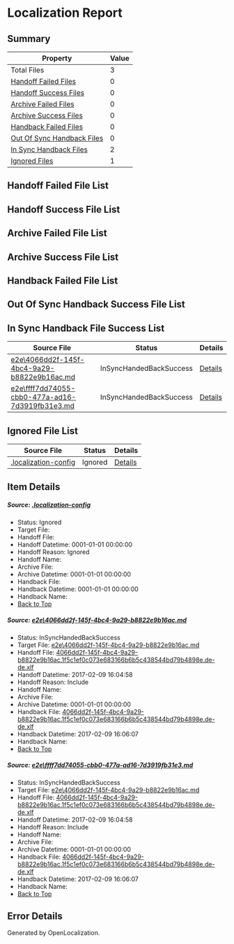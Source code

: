 # <a name='report-top'></a> Localization Report

## Summary
 Property | Value 
 -------- | ----- 
 Total Files | 3
[ Handoff Failed Files ](#handoff-failed-list)| 0
[ Handoff Success Files ](#handoff-success-list)| 0
[ Archive Failed Files ](#archive-failed-list)| 0
[ Archive Success Files ](#archive-success-list)| 0
[ Handback Failed Files ](#handback-failed-list)| 0
[ Out Of Sync Handback Files ](#outofsync-handback-success-list)| 0
[ In Sync Handback Files ](#insync-handback-success-list)| 2
[ Ignored Files ](#ignored-list)| 1

## <a name='handoff-failed-list'></a> Handoff Failed File List

## <a name='handoff-success-list'></a> Handoff Success File List

## <a name='archive-failed-list'></a> Archive Failed File List

## <a name='archive-success-list'></a> Archive Success File List

## <a name='handback-failed-list'></a> Handback Failed File List

## <a name='outofsync-handback-success-list'></a> Out Of Sync Handback Success File List

## <a name='insync-handback-success-list'></a> In Sync Handback File Success List
 Source File | Status | Details 
 ----------- | ------ | ------- 
 [e2e\4066dd2f-145f-4bc4-9a29-b8822e9b16ac.md](https://github.com/OpenLocalizationTestOrg/ol-test0/blob/6f24fd9ef516f1944f4a07fbf850af948bcc2b5a/e2e/4066dd2f-145f-4bc4-9a29-b8822e9b16ac.md) | InSyncHandedBackSuccess | [Details](#12ace0cbeef574502f1f412498285d884e59b23d1)
 [e2e\ffff7dd74055-cbb0-477a-ad16-7d3919fb31e3.md](https://github.com/OpenLocalizationTestOrg/ol-test0/blob/6f24fd9ef516f1944f4a07fbf850af948bcc2b5a/e2e/ffff7dd74055-cbb0-477a-ad16-7d3919fb31e3.md) | InSyncHandedBackSuccess | [Details](#12ace0cbeef574502f1f412498285d884e59b23d2)

## <a name='ignored-list'></a> Ignored File List
 Source File | Status | Details 
 ----------- | ------ | ------- 
 [.localization-config](https://github.com/OpenLocalizationTestOrg/ol-test0/blob/6f24fd9ef516f1944f4a07fbf850af948bcc2b5a/.localization-config) | Ignored | [Details](#cb0632cf59c1387fc1742bfb9fa3c47f87e2e5c90)

## Item Details
##### <a name='cb0632cf59c1387fc1742bfb9fa3c47f87e2e5c90'></a> Source: [.localization-config](https://github.com/OpenLocalizationTestOrg/ol-test0/blob/6f24fd9ef516f1944f4a07fbf850af948bcc2b5a/.localization-config)
* Status: Ignored
* Target File: 
* Handoff File: 
* Handoff Datetime: 0001-01-01 00:00:00
* Handoff Reason: Ignored
* Handoff Name: 
* Archive File: 
* Archive Datetime: 0001-01-01 00:00:00
* Handback File: 
* Handback Datetime: 0001-01-01 00:00:00
* Handback Name: 
* [Back to Top](#report-top)

##### <a name='12ace0cbeef574502f1f412498285d884e59b23d1'></a> Source: [e2e\4066dd2f-145f-4bc4-9a29-b8822e9b16ac.md](https://github.com/OpenLocalizationTestOrg/ol-test0/blob/6f24fd9ef516f1944f4a07fbf850af948bcc2b5a/e2e/4066dd2f-145f-4bc4-9a29-b8822e9b16ac.md)
* Status: InSyncHandedBackSuccess
* Target File: [e2e\4066dd2f-145f-4bc4-9a29-b8822e9b16ac.md](https://github.com/OpenLocalizationTestOrg/ol-test0-dede/blob/008e1f5313d660266deb3a689a5f1fb9946727b2/e2e/4066dd2f-145f-4bc4-9a29-b8822e9b16ac.md)
* Handoff File: [4066dd2f-145f-4bc4-9a29-b8822e9b16ac.1f5c1ef0c073e683166b6b5c438544bd79b4898e.de-de.xlf](https://github.com/OpenLocalizationTestOrg/ol-test0-handoff/blob/58a1a5f3e11135b49be6e135060f0b44917b4ff8/ol-handoff/OpenLocalizationTestOrg/ol-test0-dede/shujia/ht/4066dd2f-145f-4bc4-9a29-b8822e9b16ac.1f5c1ef0c073e683166b6b5c438544bd79b4898e.de-de.xlf)
* Handoff Datetime: 2017-02-09 16:04:58
* Handoff Reason: Include
* Handoff Name: 
* Archive File: 
* Archive Datetime: 0001-01-01 00:00:00
* Handback File: [4066dd2f-145f-4bc4-9a29-b8822e9b16ac.1f5c1ef0c073e683166b6b5c438544bd79b4898e.de-de.xlf](https://github.com/OpenLocalizationTestOrg/ol-test0-handback/blob/c4e55de06a5e119390cdadb01a5e250c0c84c737/ol-handback/OpenLocalizationTestOrg/ol-test0-dede/shujia/ht/4066dd2f-145f-4bc4-9a29-b8822e9b16ac.1f5c1ef0c073e683166b6b5c438544bd79b4898e.de-de.xlf)
* Handback Datetime: 2017-02-09 16:06:07
* Handback Name: 
* [Back to Top](#report-top)

##### <a name='12ace0cbeef574502f1f412498285d884e59b23d2'></a> Source: [e2e\ffff7dd74055-cbb0-477a-ad16-7d3919fb31e3.md](https://github.com/OpenLocalizationTestOrg/ol-test0/blob/6f24fd9ef516f1944f4a07fbf850af948bcc2b5a/e2e/ffff7dd74055-cbb0-477a-ad16-7d3919fb31e3.md)
* Status: InSyncHandedBackSuccess
* Target File: [e2e\4066dd2f-145f-4bc4-9a29-b8822e9b16ac.md](https://github.com/OpenLocalizationTestOrg/ol-test0-dede/blob/008e1f5313d660266deb3a689a5f1fb9946727b2/e2e/4066dd2f-145f-4bc4-9a29-b8822e9b16ac.md)
* Handoff File: [4066dd2f-145f-4bc4-9a29-b8822e9b16ac.1f5c1ef0c073e683166b6b5c438544bd79b4898e.de-de.xlf](https://github.com/OpenLocalizationTestOrg/ol-test0-handoff/blob/58a1a5f3e11135b49be6e135060f0b44917b4ff8/ol-handoff/OpenLocalizationTestOrg/ol-test0-dede/shujia/ht/4066dd2f-145f-4bc4-9a29-b8822e9b16ac.1f5c1ef0c073e683166b6b5c438544bd79b4898e.de-de.xlf)
* Handoff Datetime: 2017-02-09 16:04:58
* Handoff Reason: Include
* Handoff Name: 
* Archive File: 
* Archive Datetime: 0001-01-01 00:00:00
* Handback File: [4066dd2f-145f-4bc4-9a29-b8822e9b16ac.1f5c1ef0c073e683166b6b5c438544bd79b4898e.de-de.xlf](https://github.com/OpenLocalizationTestOrg/ol-test0-handback/blob/c4e55de06a5e119390cdadb01a5e250c0c84c737/ol-handback/OpenLocalizationTestOrg/ol-test0-dede/shujia/ht/4066dd2f-145f-4bc4-9a29-b8822e9b16ac.1f5c1ef0c073e683166b6b5c438544bd79b4898e.de-de.xlf)
* Handback Datetime: 2017-02-09 16:06:07
* Handback Name: 
* [Back to Top](#report-top)


## Error Details

Generated by OpenLocalization.
